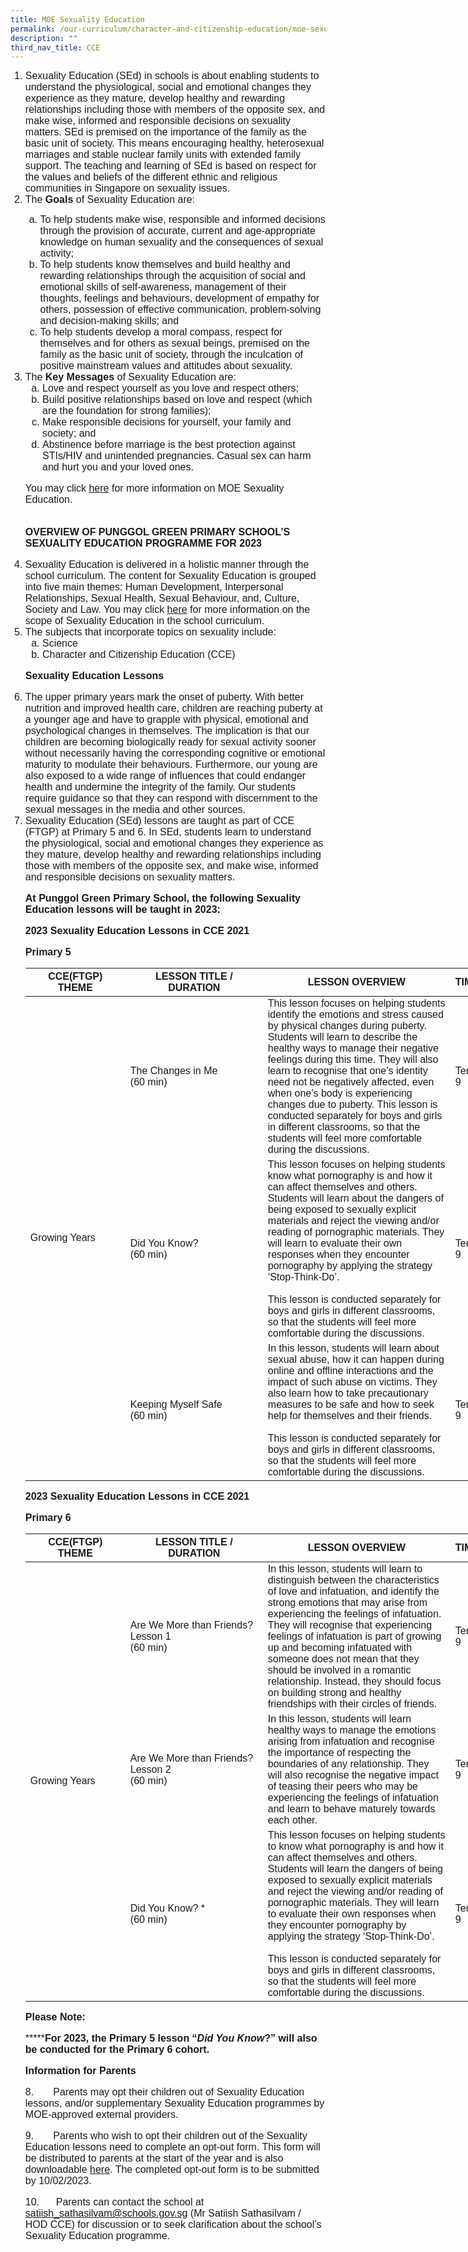 ```yaml
---
title: MOE Sexuality Education
permalink: /our-curriculum/character-and-citizenship-education/moe-sexuality-education/
description: ""
third_nav_title: CCE
---
```

<ol>
   <li style="font-family:arial;font-size:16px;">Sexuality Education (SEd) in schools is about enabling students to understand the physiological, social and emotional changes they experience as they mature, develop healthy and rewarding relationships including those with members of the opposite sex, and make wise, informed and responsible decisions on sexuality matters. SEd is premised on the importance of the family as the basic unit of society. This means encouraging healthy, heterosexual marriages and stable nuclear family units with extended family support. The teaching and learning of SEd is based on respect for the values and beliefs of the different ethnic and religious communities in Singapore on sexuality issues.</li>
   <li style="font-family:arial;font-size:16px;">The <b>Goals</b> of Sexuality Education are:</li>
      <ol type="a">
         <li style="font-family:arial;font-size:16px;">To help students make wise, responsible and informed decisions through the provision of accurate, current and age-appropriate knowledge on human sexuality and the consequences of sexual activity;</li>
         <li style="font-family:arial;font-size:16px;">To help students know themselves and build healthy and rewarding relationships through the acquisition of social and emotional skills of self-awareness, management of their thoughts, feelings and behaviours, development of empathy for others, possession of effective communication, problem-solving and decision-making skills; and</li>
         <li style="font-family:arial;font-size:16px;">To help students develop a moral compass, respect for themselves and for others as sexual beings, premised on the family as the basic unit of society, through the inculcation of positive mainstream values and attitudes about sexuality.</li>
      </ol>
   <li style="font-family:arial;font-size:16px;">The <b>Key Messages</b> of Sexuality Education are:
      <ol type="a">
         <li style="font-family:arial;font-size:16px;">Love and respect yourself as you love and respect others;</li>
         <li style="font-family:arial;font-size:16px;">Build positive relationships based on love and respect (which are the foundation for strong families);</li>
         <li style="font-family:arial;font-size:16px;">Make responsible decisions for yourself, your family and society; and</li>
         <li style="font-family:arial;font-size:16px;">Abstinence before marriage is the best protection against STIs/HIV and unintended pregnancies. Casual sex can harm and hurt you and your loved ones.</li>
      </ol>

<p style="font-family:arial;font-size:16px;">You may click <a href="https://go.gov.sg/moe-sexuality-education">here</a> for more information on MOE Sexuality Education.<br><br>

<b>OVERVIEW OF PUNGGOL GREEN PRIMARY SCHOOL’S SEXUALITY EDUCATION PROGRAMME FOR 2023</b></p>

   <li style="font-family:arial;font-size:16px;">Sexuality Education is delivered in a holistic manner through the school curriculum. The content for Sexuality Education is grouped into five main themes: Human Development, Interpersonal Relationships, Sexual Health, Sexual Behaviour, and, Culture, Society and Law. You may click <a href="https://go.gov.sg/moe-sexuality-education-scope">here</a> for more information on the scope of Sexuality Education in the school curriculum.</li>
   <li style="font-family:arial;font-size:16px;">The subjects that incorporate topics on sexuality include:
      <ol type="a">
         <li style="font-family:arial;font-size:16px;">Science</li>
         <li style="font-family:arial;font-size:16px;">Character and Citizenship Education (CCE)</li>
      </ol>

<p style="font-family:arial;font-size:16px;"><b>Sexuality Education Lessons</b></p>

   <li style="font-family:arial;font-size:16px;">The upper primary years mark the onset of puberty. With better nutrition and improved health care, children are reaching puberty at a younger age and have to grapple with physical, emotional and psychological changes in themselves. The implication is that our children are becoming biologically ready for sexual activity sooner without necessarily having the corresponding cognitive or emotional maturity to modulate their behaviours. Furthermore, our young are also exposed to a wide range of influences that could endanger health and undermine the integrity of the family. Our students require guidance so that they can respond with discernment to the sexual messages in the media and other sources.

   <li style="font-family:arial;font-size:16px;">Sexuality Education (SEd) lessons are taught as part of CCE (FTGP) at Primary 5 and 6. In SEd, students learn to understand the physiological, social and emotional changes they experience as they mature, develop healthy and rewarding relationships including those with members of the opposite sex, and make wise, informed and responsible decisions on sexuality matters. 

  

**At Punggol Green Primary School, the following Sexuality Education lessons will be taught in 2023:**

**2023 Sexuality Education Lessons in CCE 2021**

**Primary 5**

<table style="undefined;table-layout: fixed; width: 805px">
<colgroup>
<col style="width: 160px">
<col style="width: 220px">
<col style="width: 300px">
<col style="width: 120px">
</colgroup>
<thead>
  <tr>
    <th>CCE(FTGP) THEME</th>
    <th>LESSON TITLE / DURATION</th>
    <th>LESSON OVERVIEW</th>
    <th>TIME PERIOD</th>
  </tr>
</thead>
<tbody>
  <tr>
    <td rowspan="3">Growing Years</td>
    <td>The Changes in Me<br>(60 min)</td>
    <td>This lesson focuses on helping students identify the emotions and stress caused by physical changes during puberty. Students will learn to describe the healthy ways to manage their negative feelings during this time. They will also learn to recognise that one’s identity need not be negatively affected, even when one’s body is experiencing changes due to puberty. This lesson is conducted separately for boys and girls in different classrooms, so that the students will feel more comfortable during the discussions.</td>
    <td>Term 2 Week 9</td>
  </tr>
  <tr>
    <td>Did You Know? <br>(60 min)</td>
    <td>This lesson focuses on helping students know what pornography is and how it can affect themselves and others. Students will learn about the dangers of being exposed to sexually explicit materials and reject the viewing and/or reading of pornographic materials. They will learn to evaluate their own responses when they encounter pornography by applying the strategy ‘Stop-Think-Do’. <br><br>This lesson is conducted separately for boys and girls in different classrooms, so that the students will feel more comfortable during the discussions.</td>
    <td>Term 2 Week 9</td>
  </tr>
  <tr>
    <td>Keeping Myself Safe<br>(60 min)<br></td>
    <td>In this lesson, students will learn about sexual abuse, how it can happen during online and offline interactions and the impact of such abuse on victims. They also learn how to take precautionary measures to be safe and how to seek help for themselves and their friends.<br><br>This lesson is conducted separately for boys and girls in different classrooms, so that the students will feel more comfortable during the discussions.<br></td>
    <td>Term 2 Week 9</td>
  </tr>
</tbody>
</table>

**2023 Sexuality Education Lessons in CCE 2021**

**Primary 6**

<table style="undefined;table-layout: fixed; width: 805px">
<colgroup>
<col style="width: 160px">
<col style="width: 220px">
<col style="width: 300px">
<col style="width: 120px">
</colgroup>
<thead>
  <tr>
    <th>CCE(FTGP) THEME</th>
    <th>LESSON TITLE / DURATION</th>
    <th>LESSON OVERVIEW</th>
    <th>TIME PERIOD</th>
  </tr>
</thead>
<tbody>
  <tr>
    <td rowspan="3">Growing Years</td>
    <td>Are We More than Friends?<br>Lesson 1<br>(60 min)</td>
    <td>In this lesson, students will learn to distinguish between the characteristics of love and infatuation, and identify the strong emotions that may arise from experiencing the feelings of infatuation. They will recognise that experiencing feelings of infatuation is part of growing up and becoming infatuated with someone does not mean that they should be involved in a romantic relationship. Instead, they should focus on building strong and healthy friendships with their circles of friends.</td>
    <td>Term 2 Week 9</td>
  </tr>
  <tr>
    <td>Are We More than Friends?<br>Lesson 2<br>(60 min)</td>
    <td>In this lesson, students will learn healthy ways to manage the emotions arising from infatuation and recognise the importance of respecting the boundaries of any relationship. They will also recognise the negative impact of teasing their peers who may be experiencing the feelings of infatuation and learn to behave maturely towards each other.</td>
    <td>Term 2 Week 9</td>
  </tr>
  <tr>
    <td>Did You Know? *<br>(60 min)</td>
    <td>This lesson focuses on helping students to know what pornography is and how it can affect themselves and others. Students will learn the dangers of being exposed to sexually explicit materials and reject the viewing and/or reading of pornographic materials. They will learn to evaluate their own responses when they encounter pornography by applying the strategy ‘Stop-Think-Do’.<br><br>This lesson is conducted separately for boys and girls in different classrooms, so that the students will feel more comfortable during the discussions.</td>
    <td>Term 2 Week 9</td>
  </tr>
</tbody>
</table>

**Please Note:**

**\*****For 2023, the Primary 5 lesson “_Did You Know_?” will also be conducted for the Primary 6 cohort.**

**Information for Parents**

8.       Parents may opt their children out of Sexuality Education lessons, and/or supplementary Sexuality Education programmes by MOE-approved external providers.

9.       Parents who wish to opt their children out of the Sexuality Education lessons need to complete an opt-out form. This form will be distributed to parents at the start of the year and is also downloadable [here](/files/Our%20Curriculum/SexualityEducation_AnnexA.pdf). The completed opt-out form is to be submitted by 10/02/2023.

10.      Parents can contact the school at [satiish\_sathasilvam@schools.gov.sg](mailto:Satiish_sathasilvam@schools.gov.sg) (Mr Satiish Sathasilvam / HOD CCE) for discussion or to seek clarification about the school’s Sexuality Education programme.